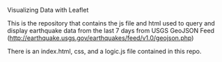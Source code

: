Visualizing Data with Leaflet

This is the repository that contains the js file and html used to query and display earthquake data from the last 7 days from USGS GeoJSON Feed (http://earthquake.usgs.gov/earthquakes/feed/v1.0/geojson.php)

There is an index.html, css, and a logic.js file contained in this repo.